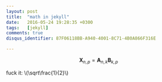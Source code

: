 ```yaml
---
layout: post
title:  "math in jekyll"
date:   2016-05-24 19:28:35 +0300
tags:   [jekyll]
comments: true
disqus_identifier: 87F06118BB-A940-4001-8C71-4B0A866F316E

---
```




$$ \mathbf{X}_{n,p} = \mathbf{A}_{n,k} \mathbf{B}_{k,p} $$


fuck it: \\(\sqrt\frac{1}{2}\\)
